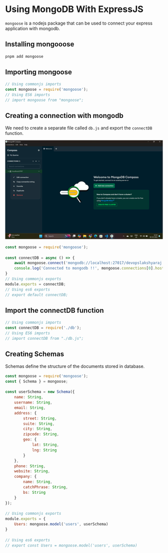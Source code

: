 # Using MongoDB With ExpressJS

```mongoose``` is a nodejs package that can be used to connect your express application with mongodb.

## Installing mongooose
```bash
pnpm add mongoose
```

## Importing mongoose
```js
// Using commonjs imports
const mongoose = require('mongoose');
// Using ES6 imports
// import mongoose from "mongoose";
```

## Creating a connection with mongodb
We need to create a separate file called ```db.js``` and export the ```connectDB``` function.

![Get Connection String](screenshots/get-connection-string.png)

```js
const mongoose = require('mongoose');

const connectDB = async () => {
    await mongoose.connect('mongodb://localhost:27017/devopslakshyaraj');
    console.log('Connected to mongodb !!', mongoose.connections[0].host);
}
// Using commonjs exports
module.exports = connectDB;
// Using es6 exports
// export default connectDB;
```

## Import the connectDB function
```js
// Using commonjs imports
const connectDB = require('./db');
// Using ES6 imports
// import connectDB from "./db.js";
```

## Creating Schemas
Schemas define the structure of the documents stored in database.
```js
const mongoose = require('mongoose');
const { Schema } = mongoose;

const userSchema = new Schema({
    name: String,
    username: String,
    email: String,
    address: {
        street: String,
        suite: String,
        city: String,
        zipcode: String,
        geo: {
            lat: String,
            lng: String
        }
    },
    phone: String,
    website: String,
    company: {
        name: String,
        catchPhrase: String,
        bs: String
    }
});

// Using commonjs exports
module.exports = {
    Users: mongoose.model('users', userSchema)
}

// Using es6 exports
// export const Users = mongoose.model('users', userSchema)
```
